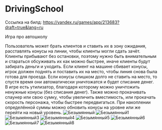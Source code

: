 # DrivingSchool
Сссылка на билд:  https://yandex.ru/games/app/213683?draft=true&lang=ru

Игра про автошколу

Пользователь может брать клиентов и ставить их в зону ожидания, расставлять конусы на линии, чтобы клиенты могли сдать зачёт. Клиенты прибывают без остановки, поэтому нужно быть внимательным и стараться обсуживать их как можно быстрее, иначе клиенты будут забирать деньги и уходить. Если клиент на машине сбивает конусы, игрок должен поднять и поставить их на место, чтобы линия снова была готова для проезда. Если конусы слишком долго не ставить на место, то спустя время они автоматически уничтожатся и будет списание денег. В игре есть утилизатор, благодаря которому можно уничтожить ненужные конусы (без списания денег). Также можно прокачивать спаунер или свою сумку, чтобы увеличить вместимость, или прокачать скорость персонажа, чтобы быстрее передвигаться. При накоплении определённой суммы можно обновить конусы на уровне или же перейти на новый уровень.
![Безымянный](https://user-images.githubusercontent.com/86070050/229615767-cbd18ad3-5906-4b5d-8ebf-bb508146eabf.png)
![Безымянный1](https://user-images.githubusercontent.com/86070050/229615784-725b3400-620f-4dce-ae16-0b754a463075.png)
![Безымянный3](https://user-images.githubusercontent.com/86070050/229615797-9976979d-dcd0-420f-9cc5-45d3cf4962d9.png)
![Безымянный4](https://user-images.githubusercontent.com/86070050/229615848-5a7f748e-3641-4088-a490-7ef839386460.png)
![Безымянный5](https://user-images.githubusercontent.com/86070050/229615859-80b782da-c65d-44cf-9a96-c16468b81a6b.png)
![Безымянный6](https://user-images.githubusercontent.com/86070050/229615888-d7f3f494-3c82-457e-a900-7cac31e7730d.png)
![Безымянный7](https://user-images.githubusercontent.com/86070050/229615910-d7ec77db-ae0e-4247-9cbb-90018534a5d2.png)
![Безымянный8](https://user-images.githubusercontent.com/86070050/229615927-8d0f86ee-6a28-4c38-b300-b34426a434b8.png)
